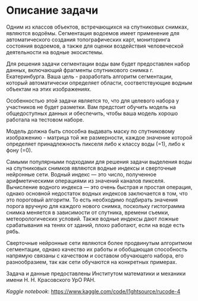 # Описание задачи

Одним из классов объектов, встречающихся на спутниковых снимках, являются водоёмы. Сегментация водоемов имеет применение для автоматического создания топографических карт, мониторинга состояния водоемов, а также для оценки воздействия человеческой деятельности на водные экосистемы.

Для решения задачи сегментации воды вам будет предоставлен набор данных, включающий фрагменты спутникового снимка г. Екатеринбурга. Ваша цель - разработать алгоритм сегментации, который автоматически определяет области, соответствующие водным объектам на этих изображениях.

Особенностью этой задачи является то, что для целевого набора у участников не будет разметки. Вам предстоит обучить модель на общедоступных данных и обеспечить, чтобы ваша модель хорошо работала на тестовом наборе.

Модель должна быть способна выдавать маску по спутниковому изображению - матрица той же размерности, каждое значение которой определяет принадлежность пикселя либо к классу воды (=1), либо к фону (=0).

Самыми популярными подходами для решения задачи выделения воды на спутниковых снимков являются водные индексы и сверточные нейронные сети. Водный индекс — это число, полученное арифметическими операциями из значений каналов пикселя. Вычисление водного индекса — это очень быстрая и простая операция, однако основной недостаток водных индексов заключается в том, что это пороговый алгоритм. То есть необходимо подбирать значения порога вручную для каждого нового снимка, поскольку гистограмма снимка меняется в зависимости от спутника, времени съемки, метеорологических условий. Также водные индексы дают ложные срабатывания на тенях от зданий, плохо работают, если на воде есть рябь.

Сверточные нейронные сети являются более продвинутым алгоритмом сегментации, однако качество их работы и обобщающая способность напрямую связаны с качеством и составом обучающего набора, его разнообразием, так как сети обучаются на конкретных примерах.

Задача и данные предоставлены Институтом математики и механики имени Н. Н. Красовского УрО РАН.

*Kaggle notebook*: https://www.kaggle.com/code/l1ghtsource/rucode-4
